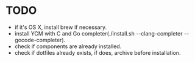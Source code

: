 # TODO

* if it's OS X, install brew if necessary.
* install YCM with C and Go completer(./install.sh --clang-completer --gocode-completer).
* check if components are already installed.
* check if dotfiles already exists, if does, archive before installation.

